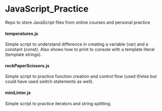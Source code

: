 # JavaScript_Practice
Repo to store JavaScript files from online courses and personal practice 

#### temperatures.js
Simple script to understand difference in creating a variable (var) and a constant (const). Also shows how to print to console with a template literal (template strings).

#### rockPaperScissors.js
Simple script to practice function creation and control flow (used if/else but could have used switch statements as well).

#### miniLinter.js
Simple script to practice iterators and string splitting.
